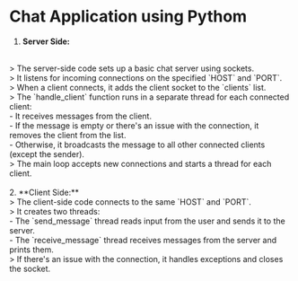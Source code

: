 # Chat Application using Pythom
1. **Server Side:**
<br>
> The server-side code sets up a basic chat server using sockets.
<br>
> It listens for incoming connections on the specified `HOST` and `PORT`.
<br>
> When a client connects, it adds the client socket to the `clients` list.
<br>
> The `handle_client` function runs in a separate thread for each connected client:
<br>
- It receives messages from the client.
<br>
- If the message is empty or there's an issue with the connection, it removes the client from the list.
<br>
- Otherwise, it broadcasts the message to all other connected clients (except the sender).
<br>
> The main loop accepts new connections and starts a thread for each client.
<br>
<br>
2. **Client Side:**
<br>
> The client-side code connects to the same `HOST` and `PORT`.
<br>
> It creates two threads:
<br>
- The `send_message` thread reads input from the user and sends it to the server.
<br>
- The `receive_message` thread receives messages from the server and prints them.
<br>
> If there's an issue with the connection, it handles exceptions and closes the socket.
